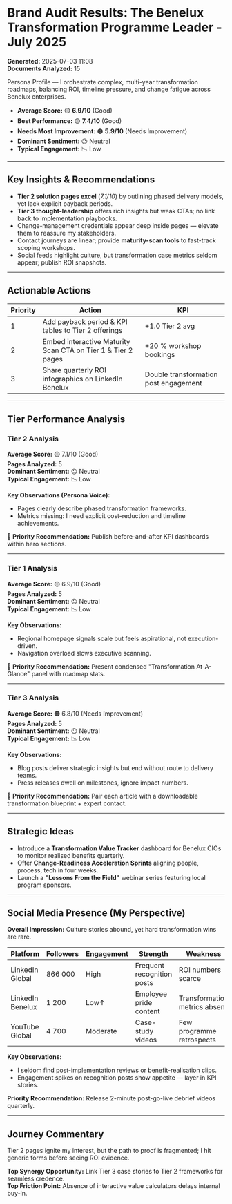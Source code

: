 # Brand Audit Results: The Benelux Transformation Programme Leader - July 2025

**Generated:** 2025-07-03 11:08  
**Documents Analyzed:** 15

Persona Profile — I orchestrate complex, multi-year transformation roadmaps, balancing ROI, timeline pressure, and change fatigue across Benelux enterprises.

- **Average Score:** 🟡 **6.9/10** (Good)
- **Best Performance:** 🟡 **7.4/10** (Good)
- **Needs Most Improvement:** 🟠 **5.9/10** (Needs Improvement)
- **Dominant Sentiment:** 😐 Neutral
- **Typical Engagement:** 📉 Low

---

## Key Insights & Recommendations

- **Tier 2 solution pages excel** (_7.1/10_) by outlining phased delivery models, yet lack explicit payback periods.
- **Tier 3 thought-leadership** offers rich insights but weak CTAs; no link back to implementation playbooks.
- Change-management credentials appear deep inside pages — elevate them to reassure my stakeholders.
- Contact journeys are linear; provide **maturity-scan tools** to fast-track scoping workshops.
- Social feeds highlight culture, but transformation case metrics seldom appear; publish ROI snapshots.

---

## Actionable Actions

| Priority | Action                                                       | KPI                                   |
| -------- | ------------------------------------------------------------ | ------------------------------------- |
| 1        | Add payback period & KPI tables to Tier 2 offerings          | +1.0 Tier 2 avg                       |
| 2        | Embed interactive Maturity Scan CTA on Tier 1 & Tier 2 pages | +20 % workshop bookings               |
| 3        | Share quarterly ROI infographics on LinkedIn Benelux         | Double transformation post engagement |

---

## Tier Performance Analysis

### Tier 2 Analysis

**Average Score:** 🟡 7.1/10 (Good)  
**Pages Analyzed:** 5  
**Dominant Sentiment:** 😐 Neutral  
**Typical Engagement:** 📉 Low

**Key Observations (Persona Voice):**

- Pages clearly describe phased transformation frameworks.
- Metrics missing: I need explicit cost-reduction and timeline achievements.

**🎯 Priority Recommendation:** Publish before-and-after KPI dashboards within hero sections.

---

### Tier 1 Analysis

**Average Score:** 🟡 6.9/10 (Good)  
**Pages Analyzed:** 5  
**Dominant Sentiment:** 😐 Neutral  
**Typical Engagement:** 📉 Low

**Key Observations:**

- Regional homepage signals scale but feels aspirational, not execution-driven.
- Navigation overload slows executive scanning.

**🎯 Priority Recommendation:** Present condensed "Transformation At-A-Glance" panel with roadmap stats.

---

### Tier 3 Analysis

**Average Score:** 🟠 6.8/10 (Needs Improvement)  
**Pages Analyzed:** 5  
**Dominant Sentiment:** 😐 Neutral  
**Typical Engagement:** 📉 Low

**Key Observations:**

- Blog posts deliver strategic insights but end without route to delivery teams.
- Press releases dwell on milestones, ignore impact numbers.

**🎯 Priority Recommendation:** Pair each article with a downloadable transformation blueprint + expert contact.

---

## Strategic Ideas

- Introduce a **Transformation Value Tracker** dashboard for Benelux CIOs to monitor realised benefits quarterly.
- Offer **Change-Readiness Acceleration Sprints** aligning people, process, tech in four weeks.
- Launch a **"Lessons From the Field"** webinar series featuring local program sponsors.

---

## Social Media Presence (My Perspective)

**Overall Impression:** Culture stories abound, yet hard transformation wins are rare.

| Platform         | Followers | Engagement | Strength                   | Weakness                      |
| ---------------- | --------- | ---------- | -------------------------- | ----------------------------- |
| LinkedIn Global  | 866 000   | High       | Frequent recognition posts | ROI numbers scarce            |
| LinkedIn Benelux | 1 200     | Low↑       | Employee pride content     | Transformation metrics absent |
| YouTube Global   | 4 700     | Moderate   | Case-study videos          | Few programme retrospects     |

**Key Observations:**

- I seldom find post-implementation reviews or benefit-realisation clips.
- Engagement spikes on recognition posts show appetite — layer in KPI stories.

**Priority Recommendation:** Release 2-minute post-go-live debrief videos quarterly.

---

## Journey Commentary

Tier 2 pages ignite my interest, but the path to proof is fragmented; I hit generic forms before seeing ROI evidence.

**Top Synergy Opportunity:** Link Tier 3 case stories to Tier 2 frameworks for seamless credence.  
**Top Friction Point:** Absence of interactive value calculators delays internal buy-in.
